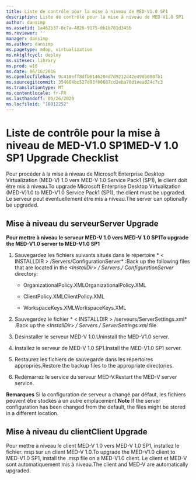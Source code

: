 ```yaml
---
title: Liste de contrôle pour la mise à niveau de MED-V1.0 SP1
description: Liste de contrôle pour la mise à niveau de MED-V1.0 SP1
author: dansimp
ms.assetid: 1a462b37-8c7a-4826-9175-0b1b701d345b
ms.reviewer: ''
manager: dansimp
ms.author: dansimp
ms.pagetype: mdop, virtualization
ms.mktglfcycl: deploy
ms.sitesec: library
ms.prod: w10
ms.date: 06/16/2016
ms.openlocfilehash: 9c418eff8dfb6146204d7d9212d42e49db000fb1
ms.sourcegitcommit: 354664bc527d93f80687cd2eba70d1eea024c7c3
ms.translationtype: MT
ms.contentlocale: fr-FR
ms.lasthandoff: 06/26/2020
ms.locfileid: "10812252"
---
```

# <span data-ttu-id="30b36-103">Liste de contrôle pour la mise à niveau de MED-V1.0 SP1</span><span class="sxs-lookup"><span data-stu-id="30b36-103">MED-V 1.0 SP1 Upgrade Checklist</span></span>


<span data-ttu-id="30b36-104">Pour procéder à la mise à niveau de Microsoft Enterprise Desktop Virtualization (MED-V) 1.0 vers MED-V 1.0 Service Pack1 (SP1), le client doit être mis à niveau.</span><span class="sxs-lookup"><span data-stu-id="30b36-104">To upgrade Microsoft Enterprise Desktop Virtualization (MED-V)1.0 to MED-V1.0 Service Pack1 (SP1), the client must be upgraded.</span></span> <span data-ttu-id="30b36-105">Le serveur peut éventuellement être mis à niveau.</span><span class="sxs-lookup"><span data-stu-id="30b36-105">The server can optionally be upgraded.</span></span>

## <span data-ttu-id="30b36-106">Mise à niveau du serveur</span><span class="sxs-lookup"><span data-stu-id="30b36-106">Server Upgrade</span></span>


**<span data-ttu-id="30b36-107">Pour mettre à niveau le serveur MED-V 1.0 vers MED-V 1.0 SP1</span><span class="sxs-lookup"><span data-stu-id="30b36-107">To upgrade the MED-V1.0 server to MED-V1.0 SP1</span></span>**

1.  <span data-ttu-id="30b36-108">Sauvegardez les fichiers suivants situés dans le répertoire \* &lt; INSTALLDIR &gt; /Servers/ConfigurationServer\* :</span><span class="sxs-lookup"><span data-stu-id="30b36-108">Back up the following files that are located in the *&lt;InstallDir&gt; / Servers / ConfigurationServer* directory:</span></span>

    -   <span data-ttu-id="30b36-109">OrganizationalPolicy.XML</span><span class="sxs-lookup"><span data-stu-id="30b36-109">OrganizationalPolicy.XML</span></span>

    -   <span data-ttu-id="30b36-110">ClientPolicy.XML</span><span class="sxs-lookup"><span data-stu-id="30b36-110">ClientPolicy.XML</span></span>

    -   <span data-ttu-id="30b36-111">WorkspaceKeys.XML</span><span class="sxs-lookup"><span data-stu-id="30b36-111">WorkspaceKeys.XML</span></span>

2.  <span data-ttu-id="30b36-112">Sauvegardez le fichier \* &lt; INSTALLDIR &gt; /serveurs/ServerSettings.xml\* .</span><span class="sxs-lookup"><span data-stu-id="30b36-112">Back up the *&lt;InstallDir&gt; / Servers / ServerSettings.xml* file.</span></span>

3.  <span data-ttu-id="30b36-113">Désinstaller le serveur MED-V 1.0.</span><span class="sxs-lookup"><span data-stu-id="30b36-113">Uninstall the MED-V1.0 server.</span></span>

4.  <span data-ttu-id="30b36-114">Installez le serveur de MED-V 1.0 SP1.</span><span class="sxs-lookup"><span data-stu-id="30b36-114">Install the MED-V1.0 SP1 server.</span></span>

5.  <span data-ttu-id="30b36-115">Restaurez les fichiers de sauvegarde dans les répertoires appropriés.</span><span class="sxs-lookup"><span data-stu-id="30b36-115">Restore the backup files to the appropriate directories.</span></span>

6.  <span data-ttu-id="30b36-116">Redémarrez le service du serveur MED-V.</span><span class="sxs-lookup"><span data-stu-id="30b36-116">Restart the MED-V server service.</span></span>

<span data-ttu-id="30b36-117">**Remarques**  Si la configuration de serveur a changé par défaut, les fichiers peuvent être stockés à un autre emplacement.</span><span class="sxs-lookup"><span data-stu-id="30b36-117">**Note** If the server configuration has been changed from the default, the files might be stored in a different location.</span></span>

 

## <span data-ttu-id="30b36-118">Mise à niveau du client</span><span class="sxs-lookup"><span data-stu-id="30b36-118">Client Upgrade</span></span>


<span data-ttu-id="30b36-119">Pour mettre à niveau le client MED-V 1.0 vers MED-V 1.0 SP1, installez le fichier. msp sur un client MED-V 1.0.</span><span class="sxs-lookup"><span data-stu-id="30b36-119">To upgrade the MED-V1.0 client to MED-V1.0 SP1, install the .msp file on a MED-V1.0 client.</span></span> <span data-ttu-id="30b36-120">Le client et MED-V sont automatiquement mis à niveau.</span><span class="sxs-lookup"><span data-stu-id="30b36-120">The client and MED-V are automatically upgraded.</span></span>

 

 





